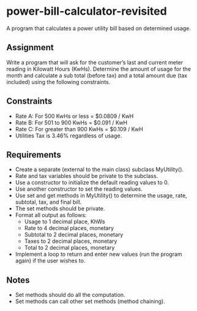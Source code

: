 # power-bill-calculator-revisited
A program that calculates a power utility bill based on determined usage.

## Assignment
Write a program that will ask for the customer’s last and current meter reading in Kilowatt Hours (KwHs). Determine the amount of usage for the month and calculate a sub total (before tax) and a total amount due (tax included) using the following constraints.

## Constraints
- Rate A: For 500 KwHs or less = $0.0809 / KwH
- Rate B: For 501 to 900 KwHs = $0.091 / KwH
- Rate C: For greater than 900 KwHs = $0.109 / KwH
- Utilities Tax is 3.46% regardless of usage.

## Requirements
- Create a separate (external to the main class) subclass MyUtility().
- Rate and tax variables should be private to the subclass.
- Use a constructor to initialize the default reading values to 0.
- Use another constructor to set the reading values.
- Use set and get methods in MyUtility() to determine the usage, rate, subtotal, tax, and final bill.
- The set methods should be private.
- Format all output as follows:
  - Usage to 1 decimal place, KhWs
  - Rate to 4 decimal places, monetary
  - Subtotal to 2 decimal places, monetary
  - Taxes to 2 decimal places, monetary
  - Total to 2 decimal places, monetary
- Implement a loop to return and enter new values (run the program again) if the user wishes to.

## Notes
- Set methods should do all the computation.
- Set methods can call other set methods (method chaining).
